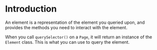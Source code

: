 # Introduction

An element is a representation of the element you queried upon, and provides the
methods you need to interact with the element.

When you call `querySelector()` on a `Page`, it will return an instance of the
`Element` class. This is what you can use to query the element.

